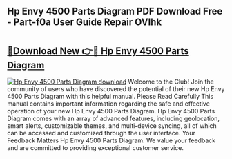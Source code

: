 ## Hp Envy 4500 Parts Diagram PDF Download Free - Part-f0a User Guide Repair OVIhk

# <h2><a href="http://dfjuk2j.blite.top/?on=Hp+Envy+4500+Parts+Diagram">🔗Download New 👉🔴 Hp Envy 4500 Parts Diagram</a></h2>

[![Hp Envy 4500 Parts Diagram download](https://i.imgur.com/lujVjoI.png)](http://dfjuk2j.blite.top/?on=Hp+Envy+4500+Parts+Diagram)
Welcome to the Club! Join the community of users who have discovered the potential of their new Hp Envy 4500 Parts Diagram with this helpful manual. Please Read Carefully This manual contains important information regarding the safe and effective operation of your new Hp Envy 4500 Parts Diagram. Hp Envy 4500 Parts Diagram comes with an array of advanced features, including geolocation, smart alerts, customizable themes, and multi-device syncing, all of which can be accessed and customized through the user interface. Your Feedback Matters Hp Envy 4500 Parts Diagram. We value your feedback and are committed to providing exceptional customer service.
